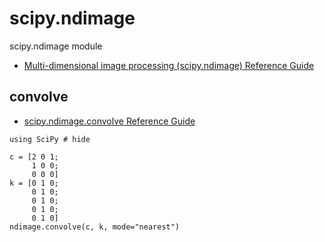 # scipy.ndimage

scipy.ndimage module

- [Multi-dimensional image processing (scipy.ndimage) Reference Guide](https://docs.scipy.org/doc/scipy/reference/ndimage.html)

## convolve

- [scipy\.ndimage\.convolve Reference Guide](https://docs.scipy.org/doc/scipy/reference/generated/scipy.ndimage.convolve.html#scipy.ndimage.convolve)

```@example
using SciPy # hide

c = [2 0 1;
     1 0 0;
     0 0 0]
k = [0 1 0;
     0 1 0;
     0 1 0;
     0 1 0;
     0 1 0]
ndimage.convolve(c, k, mode="nearest")
```


